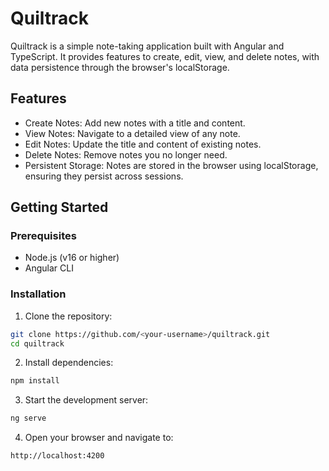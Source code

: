 # Quiltrack

Quiltrack is a simple note-taking application built with Angular and TypeScript. It provides features to create, edit, view, and delete notes, with data persistence through the browser's localStorage.

## Features
- Create Notes: Add new notes with a title and content.
- View Notes: Navigate to a detailed view of any note.
- Edit Notes: Update the title and content of existing notes.
- Delete Notes: Remove notes you no longer need.
- Persistent Storage: Notes are stored in the browser using localStorage, ensuring they persist across sessions.

## Getting Started

### Prerequisites
- Node.js (v16 or higher)
- Angular CLI

### Installation
1. Clone the repository:

```bash
git clone https://github.com/<your-username>/quiltrack.git
cd quiltrack
```

2. Install dependencies:
```bash
npm install
```

3. Start the development server:
```bash
ng serve
```

4. Open your browser and navigate to:
```bash
http://localhost:4200
```